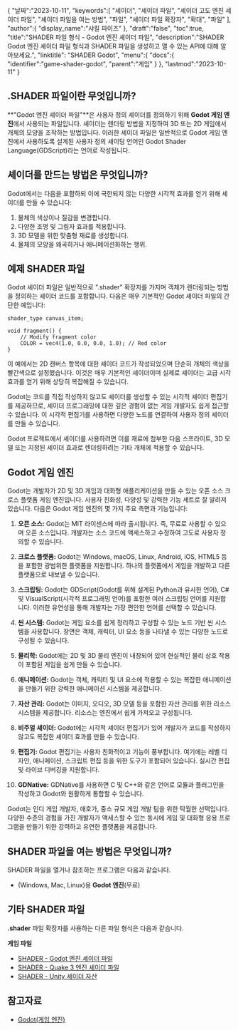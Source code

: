 {
"날짜":"2023-10-11",
   "keywords":[
"셰이더",
"셰이더 파일",
"셰이더 고도 엔진 셰이더 파일",
"셰이더 파일을 여는 방법",
"파일",
"셰이더 파일 확장자",
"확대",
"파일"
],
   "author":{
"display_name":"샤킬 파이즈"
},
"draft":"false",
"toc":true,
"title":"SHADER 파일 형식 - Godot 엔진 셰이더 파일",
   "description":"SHADER Godot 엔진 셰이더 파일 형식과 SHADER 파일을 생성하고 열 수 있는 API에 대해 알아보세요.",
"linktitle": "SHADER Godot",
   "menu":{
      "docs":{
         "identifier":"game-shader-godot",
"parent":"게임"
}
},
"lastmod":"2023-10-11"
}

## .SHADER 파일이란 무엇입니까?

**"Godot 엔진 셰이더 파일"**은 사용자 정의 셰이더를 정의하기 위해 **Godot 게임 엔진**에서 사용되는 파일입니다. 셰이더는 렌더링 방법을 지정하여 3D 또는 2D 게임에서 개체의 모양을 조작하는 방법입니다. 이러한 셰이더 파일은 일반적으로 Godot 게임 엔진에서 사용하도록 설계된 사용자 정의 셰이딩 언어인 Godot Shader Language(GDScript)라는 언어로 작성됩니다.

## 셰이더를 만드는 방법은 무엇입니까?

Godot에서는 다음을 포함하되 이에 국한되지 않는 다양한 시각적 효과를 얻기 위해 셰이더를 만들 수 있습니다:

1. 물체의 색상이나 질감을 변경합니다.
2. 다양한 조명 및 그림자 효과를 적용합니다.
3. 3D 모델을 위한 맞춤형 재료를 생성합니다.
4. 물체의 모양을 왜곡하거나 애니메이션화하는 행위.

## 예제 SHADER 파일

Godot 셰이더 파일은 일반적으로 ".shader" 확장자를 가지며 객체가 렌더링되는 방법을 정의하는 셰이더 코드를 포함합니다. 다음은 매우 기본적인 Godot 셰이더 파일의 간단한 예입니다:

```gdscript
shader_type canvas_item;

void fragment() {
    // Modify fragment color
    COLOR = vec4(1.0, 0.0, 0.0, 1.0); // Red color
}
```

이 예에서는 2D 캔버스 항목에 대한 셰이더 코드가 작성되었으며 단순히 개체의 색상을 빨간색으로 설정했습니다. 이것은 매우 기본적인 셰이더이며 실제로 셰이더는 고급 시각 효과를 얻기 위해 상당히 복잡해질 수 있습니다.

Godot는 코드를 직접 작성하지 않고도 셰이더를 생성할 수 있는 시각적 셰이더 편집기를 제공하므로, 셰이더 프로그래밍에 대한 깊은 경험이 없는 게임 개발자도 쉽게 접근할 수 있습니다. 이 시각적 편집기를 사용하면 다양한 노드를 연결하여 사용자 정의 셰이더를 만들 수 있습니다.

Godot 프로젝트에서 셰이더를 사용하려면 이를 재료에 첨부한 다음 스프라이트, 3D 모델 또는 지정된 셰이더 효과로 렌더링하려는 기타 개체에 적용할 수 있습니다.

## Godot 게임 엔진

Godot는 개발자가 2D 및 3D 게임과 대화형 애플리케이션을 만들 수 있는 오픈 소스 크로스 플랫폼 게임 엔진입니다. 사용자 친화성, 다양성 및 강력한 기능 세트로 잘 알려져 있습니다. 다음은 Godot 게임 엔진의 몇 가지 주요 측면과 기능입니다:

1. **오픈 소스:** Godot는 MIT 라이센스에 따라 출시됩니다. 즉, 무료로 사용할 수 있으며 오픈 소스입니다. 개발자는 소스 코드에 액세스하고 수정하여 고도로 사용자 정의할 수 있습니다.
    










2. **크로스 플랫폼:** Godot는 Windows, macOS, Linux, Android, iOS, HTML5 등을 포함한 광범위한 플랫폼을 지원합니다. 하나의 플랫폼에서 게임을 개발하고 다른 플랫폼으로 내보낼 수 있습니다.
    










3. **스크립팅:** Godot는 GDScript(Godot를 위해 설계된 Python과 유사한 언어), C# 및 VisualScript(시각적 프로그래밍 언어)를 포함한 여러 스크립팅 언어를 지원합니다. 이러한 유연성을 통해 개발자는 가장 편안한 언어를 선택할 수 있습니다.
    










4. **씬 시스템:** Godot는 게임 요소를 쉽게 정리하고 구성할 수 있는 노드 기반 씬 시스템을 사용합니다. 장면은 객체, 캐릭터, UI 요소 등을 나타낼 수 있는 다양한 노드로 구성될 수 있습니다.
    










5. **물리학:** Godot에는 2D 및 3D 물리 엔진이 내장되어 있어 현실적인 물리 상호 작용이 포함된 게임을 쉽게 만들 수 있습니다.
    










6. **애니메이션:** Godot는 객체, 캐릭터 및 UI 요소에 적용할 수 있는 복잡한 애니메이션을 만들기 위한 강력한 애니메이션 시스템을 제공합니다.
    










7. **자산 관리:** Godot는 이미지, 오디오, 3D 모델 등을 포함한 자산 관리를 위한 리소스 시스템을 제공합니다. 리소스는 엔진에서 쉽게 가져오고 구성됩니다.
    










8. **비주얼 셰이더:** Godot에는 시각적 셰이더 편집기가 있어 개발자가 코드를 작성하지 않고도 복잡한 셰이더 효과를 만들 수 있습니다.
    










9. **편집기:** Godot 편집기는 사용자 친화적이고 기능이 풍부합니다. 여기에는 레벨 디자인, 애니메이션, 스크립트 편집 등을 위한 도구가 포함되어 있습니다. 실시간 편집 및 라이브 디버깅을 지원합니다.
    










10. **GDNative:** GDNative를 사용하면 C 및 C++와 같은 언어로 모듈과 플러그인을 작성하고 Godot와 원활하게 통합할 수 있습니다.
    











Godot는 인디 게임 개발자, 애호가, 중소 규모 게임 개발 팀을 위한 탁월한 선택입니다. 다양한 수준의 경험을 가진 개발자가 액세스할 수 있는 동시에 게임 및 대화형 응용 프로그램을 만들기 위한 강력하고 유연한 플랫폼을 제공합니다.

## SHADER 파일을 여는 방법은 무엇입니까?

SHADER 파일을 열거나 참조하는 프로그램은 다음과 같습니다.

- (Windows, Mac, Linux)용 **Godot 엔진**(무료)

## 기타 SHADER 파일

**.shader** 파일 확장자를 사용하는 다른 파일 형식은 다음과 같습니다.

**게임 파일**
- [SHADER - Godot 엔진 셰이더 파일](/ko/game/shader-godot/)
- [SHADER - Quake 3 엔진 셰이더 파일](/ko/game/shader-quake/)
- [SHADER - Unity 셰이더 자산](/ko/game/shader-unity/)

## 참고자료
* [Godot(게임 엔진)](https://en.wikipedia.org/wiki/Godot_(game_engine))

